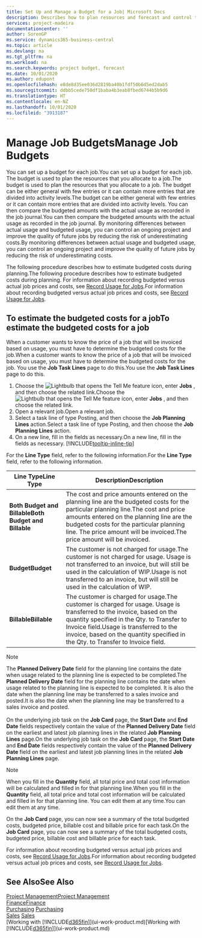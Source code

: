 ```yaml
---
title: Set Up and Manage a Budget for a Job| Microsoft Docs
description: Describes how to plan resources and forecast and control the costs of a project by setting up a budget for each job.
services: project-madeira
documentationcenter: ''
author: SorenGP
ms.service: dynamics365-business-central
ms.topic: article
ms.devlang: na
ms.tgt_pltfrm: na
ms.workload: na
ms.search.keywords: project budget, forecast
ms.date: 10/01/2020
ms.author: edupont
ms.openlocfilehash: e8de8d35ee036d2819ba40b1fdf50b6d5ed2dab5
ms.sourcegitcommit: ddbb5cede750df1baba4b3eab8fbed6744b5b9d6
ms.translationtype: HT
ms.contentlocale: en-NZ
ms.lasthandoff: 10/01/2020
ms.locfileid: "3913187"
---
```

# <a name="manage-job-budgets"></a><span data-ttu-id="1820d-103">Manage Job Budgets</span><span class="sxs-lookup"><span data-stu-id="1820d-103">Manage Job Budgets</span></span>
<span data-ttu-id="1820d-104">You can set up a budget for each job.</span><span class="sxs-lookup"><span data-stu-id="1820d-104">You can set up a budget for each job.</span></span> <span data-ttu-id="1820d-105">The budget is used to plan the resources that you allocate to a job.</span><span class="sxs-lookup"><span data-stu-id="1820d-105">The budget is used to plan the resources that you allocate to a job.</span></span> <span data-ttu-id="1820d-106">The budget can be either general with few entries or it can contain more entries that are divided into activity levels.</span><span class="sxs-lookup"><span data-stu-id="1820d-106">The budget can be either general with few entries or it can contain more entries that are divided into activity levels.</span></span> <span data-ttu-id="1820d-107">You can then compare the budgeted amounts with the actual usage as recorded in the job journal.</span><span class="sxs-lookup"><span data-stu-id="1820d-107">You can then compare the budgeted amounts with the actual usage as recorded in the job journal.</span></span> <span data-ttu-id="1820d-108">By monitoring differences between actual usage and budgeted usage, you can control an ongoing project and improve the quality of future jobs by reducing the risk of underestimating costs.</span><span class="sxs-lookup"><span data-stu-id="1820d-108">By monitoring differences between actual usage and budgeted usage, you can control an ongoing project and improve the quality of future jobs by reducing the risk of underestimating costs.</span></span>

<span data-ttu-id="1820d-109">The following procedure describes how to estimate budgeted costs during planning.</span><span class="sxs-lookup"><span data-stu-id="1820d-109">The following procedure describes how to estimate budgeted costs during planning.</span></span> <span data-ttu-id="1820d-110">For information about recording budgeted versus actual job prices and costs, see [Record Usage for Jobs](projects-how-record-job-usage.md).</span><span class="sxs-lookup"><span data-stu-id="1820d-110">For information about recording budgeted versus actual job prices and costs, see [Record Usage for Jobs](projects-how-record-job-usage.md).</span></span>  

## <a name="to-estimate-the-budgeted-costs-for-a-job"></a><a name="JobBudgetCosts"></a> <span data-ttu-id="1820d-111">To estimate the budgeted costs for a job</span><span class="sxs-lookup"><span data-stu-id="1820d-111">To estimate the budgeted costs for a job</span></span>
<span data-ttu-id="1820d-112">When a customer wants to know the price of a job that will be invoiced based on usage, you must have to determine the budgeted costs for the job.</span><span class="sxs-lookup"><span data-stu-id="1820d-112">When a customer wants to know the price of a job that will be invoiced based on usage, you must have to determine the budgeted costs for the job.</span></span> <span data-ttu-id="1820d-113">You use the **Job Task Lines** page to do this.</span><span class="sxs-lookup"><span data-stu-id="1820d-113">You use the **Job Task Lines** page to do this.</span></span>

1. <span data-ttu-id="1820d-114">Choose the ![Lightbulb that opens the Tell Me feature](media/ui-search/search_small.png "Tell me what you want to do") icon, enter **Jobs** , and then choose the related link.</span><span class="sxs-lookup"><span data-stu-id="1820d-114">Choose the ![Lightbulb that opens the Tell Me feature](media/ui-search/search_small.png "Tell me what you want to do") icon, enter **Jobs** , and then choose the related link.</span></span>  
2. <span data-ttu-id="1820d-115">Open a relevant job.</span><span class="sxs-lookup"><span data-stu-id="1820d-115">Open a relevant job.</span></span>
3. <span data-ttu-id="1820d-116">Select a task line of type Posting, and then choose the **Job Planning Lines** action.</span><span class="sxs-lookup"><span data-stu-id="1820d-116">Select a task line of type Posting, and then choose the **Job Planning Lines** action.</span></span>
4. <span data-ttu-id="1820d-117">On a new line, fill in the fields as necessary.</span><span class="sxs-lookup"><span data-stu-id="1820d-117">On a new line, fill in the fields as necessary.</span></span> [!INCLUDE[tooltip-inline-tip](includes/tooltip-inline-tip_md.md)]   

<span data-ttu-id="1820d-118">For the **Line Type** field, refer to the following information.</span><span class="sxs-lookup"><span data-stu-id="1820d-118">For the **Line Type** field, refer to the following information.</span></span>  

| <span data-ttu-id="1820d-119">Line Type</span><span class="sxs-lookup"><span data-stu-id="1820d-119">Line Type</span></span> | <span data-ttu-id="1820d-120">Description</span><span class="sxs-lookup"><span data-stu-id="1820d-120">Description</span></span> |
| --- | --- |
| <span data-ttu-id="1820d-121">**Both Budget and Billable**</span><span class="sxs-lookup"><span data-stu-id="1820d-121">**Both Budget and Billable**</span></span> |<span data-ttu-id="1820d-122">The cost and price amounts entered on the planning line are the budgeted costs for the particular planning line.</span><span class="sxs-lookup"><span data-stu-id="1820d-122">The cost and price amounts entered on the planning line are the budgeted costs for the particular planning line.</span></span> <span data-ttu-id="1820d-123">The price amount will be invoiced.</span><span class="sxs-lookup"><span data-stu-id="1820d-123">The price amount will be invoiced.</span></span> |
| <span data-ttu-id="1820d-124">**Budget**</span><span class="sxs-lookup"><span data-stu-id="1820d-124">**Budget**</span></span> |<span data-ttu-id="1820d-125">The customer is not charged for usage.</span><span class="sxs-lookup"><span data-stu-id="1820d-125">The customer is not charged for usage.</span></span> <span data-ttu-id="1820d-126">Usage is not transferred to an invoice, but will still be used in the calculation of WIP.</span><span class="sxs-lookup"><span data-stu-id="1820d-126">Usage is not transferred to an invoice, but will still be used in the calculation of WIP.</span></span> |
| <span data-ttu-id="1820d-127">**Billable**</span><span class="sxs-lookup"><span data-stu-id="1820d-127">**Billable**</span></span> |<span data-ttu-id="1820d-128">The customer is charged for usage.</span><span class="sxs-lookup"><span data-stu-id="1820d-128">The customer is charged for usage.</span></span> <span data-ttu-id="1820d-129">Usage is transferred to the invoice, based on the quantity specified in the Qty. to Transfer to Invoice field.</span><span class="sxs-lookup"><span data-stu-id="1820d-129">Usage is transferred to the invoice, based on the quantity specified in the Qty. to Transfer to Invoice field.</span></span> |

> [!NOTE]  
> <span data-ttu-id="1820d-130">The **Planned Delivery Date** field for the planning line contains the date when usage related to the planning line is expected to be completed.</span><span class="sxs-lookup"><span data-stu-id="1820d-130">The **Planned Delivery Date** field for the planning line contains the date when usage related to the planning line is expected to be completed.</span></span> <span data-ttu-id="1820d-131">It is also the date when the planning line may be transferred to a sales invoice and posted.</span><span class="sxs-lookup"><span data-stu-id="1820d-131">It is also the date when the planning line may be transferred to a sales invoice and posted.</span></span> <br /><br /> <span data-ttu-id="1820d-132">On the underlying job task on the **Job Card** page, the **Start Date** and **End Date** fields respectively contain the value of the **Planned Delivery Date** field on the earliest and latest job planning lines in the related **Job Planning Lines** page.</span><span class="sxs-lookup"><span data-stu-id="1820d-132">On the underlying job task on the **Job Card** page, the **Start Date** and **End Date** fields respectively contain the value of the **Planned Delivery Date** field on the earliest and latest job planning lines in the related **Job Planning Lines** page.</span></span>

> [!NOTE]  
>   <span data-ttu-id="1820d-133">When you fill in the **Quantity** field, all total price and total cost information will be calculated and filled in for that planning line.</span><span class="sxs-lookup"><span data-stu-id="1820d-133">When you fill in the **Quantity** field, all total price and total cost information will be calculated and filled in for that planning line.</span></span> <span data-ttu-id="1820d-134">You can edit them at any time.</span><span class="sxs-lookup"><span data-stu-id="1820d-134">You can edit them at any time.</span></span>

<span data-ttu-id="1820d-135">On the **Job Card** page, you can now see a summary of the total budgeted costs, budgeted price, billable cost and billable price for each task.</span><span class="sxs-lookup"><span data-stu-id="1820d-135">On the **Job Card** page, you can now see a summary of the total budgeted costs, budgeted price, billable cost and billable price for each task.</span></span>

<span data-ttu-id="1820d-136">For information about recording budgeted versus actual job prices and costs, see [Record Usage for Jobs](projects-how-record-job-usage.md).</span><span class="sxs-lookup"><span data-stu-id="1820d-136">For information about recording budgeted versus actual job prices and costs, see [Record Usage for Jobs](projects-how-record-job-usage.md).</span></span>

## <a name="see-also"></a><span data-ttu-id="1820d-137">See Also</span><span class="sxs-lookup"><span data-stu-id="1820d-137">See Also</span></span>
[<span data-ttu-id="1820d-138">Project Management</span><span class="sxs-lookup"><span data-stu-id="1820d-138">Project Management</span></span>](projects-manage-projects.md)  
[<span data-ttu-id="1820d-139">Finance</span><span class="sxs-lookup"><span data-stu-id="1820d-139">Finance</span></span>](finance.md)  
<span data-ttu-id="1820d-140">[Purchasing](purchasing-manage-purchasing.md)       </span><span class="sxs-lookup"><span data-stu-id="1820d-140">[Purchasing](purchasing-manage-purchasing.md)       </span></span>  
<span data-ttu-id="1820d-141">[Sales](sales-manage-sales.md)    </span><span class="sxs-lookup"><span data-stu-id="1820d-141">[Sales](sales-manage-sales.md)    </span></span>  
<span data-ttu-id="1820d-142">[Working with [!INCLUDE[d365fin](includes/d365fin_md.md)]](ui-work-product.md)</span><span class="sxs-lookup"><span data-stu-id="1820d-142">[Working with [!INCLUDE[d365fin](includes/d365fin_md.md)]](ui-work-product.md)</span></span>  
